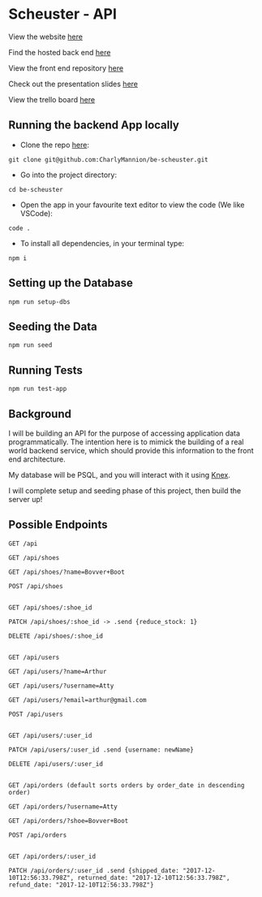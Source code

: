 # Scheuster - API

View the website [here](https://scheuster.netlify.app/)

Find the hosted back end [here](https://be-scheuster.herokuapp.com/api)

View the front end repository [here](https://github.com/CharlyMannion/fe-scheuster)

Check out the presentation slides [here](https://docs.google.com/presentation/d/1CiV3ls1eskvFRgxnzb3ImigvVxlpMBCXm5KJqQg78ao/edit#slide=id.p)

View the trello board [here](https://trello.com/b/DpW95zmA/scheuster)

## Running the backend App locally
* Clone the repo [here](https://github.com/CharlyMannion/be-scheuster): 
```
git clone git@github.com:CharlyMannion/be-scheuster.git
```
* Go into the project directory:
```
cd be-scheuster
```
* Open the app in your favourite text editor to view the code (We like VSCode):
```
code .
```
* To install all dependencies, in your terminal type:
```
npm i
```

## Setting up the Database
```
npm run setup-dbs
```

## Seeding the Data
```
npm run seed
```

## Running Tests
```
npm run test-app
```

## Background

I will be building an API for the purpose of accessing application data programmatically. The intention here is to mimick the building of a real world backend service, which should provide this information to the front end architecture.

My database will be PSQL, and you will interact with it using [Knex](https://knexjs.org).

I will complete setup and seeding phase of this project, then build the server up! 


## Possible Endpoints

```
GET /api

GET /api/shoes

GET /api/shoes/?name=Bovver+Boot

POST /api/shoes


GET /api/shoes/:shoe_id

PATCH /api/shoes/:shoe_id -> .send {reduce_stock: 1}

DELETE /api/shoes/:shoe_id


GET /api/users

GET /api/users/?name=Arthur

GET /api/users/?username=Atty

GET /api/users/?email=arthur@gmail.com

POST /api/users


GET /api/users/:user_id

PATCH /api/users/:user_id .send {username: newName}

DELETE /api/users/:user_id


GET /api/orders (default sorts orders by order_date in descending order)

GET /api/orders/?username=Atty

GET /api/orders/?shoe=Bovver+Boot

POST /api/orders


GET /api/orders/:user_id

PATCH /api/orders/:user_id .send {shipped_date: "2017-12-10T12:56:33.798Z", returned_date: "2017-12-10T12:56:33.798Z", refund_date: "2017-12-10T12:56:33.798Z"}
```